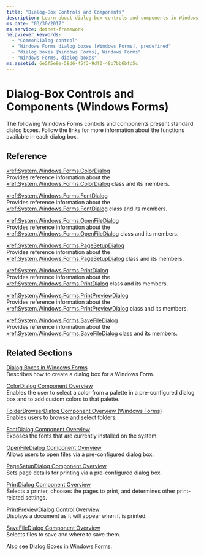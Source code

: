 ```yaml
---
title: "Dialog-Box Controls and Components"
description: Learn about dialog-box controls and components in Windows Forms. The Windows Forms controls and components listed in this article present standard dialog boxes.
ms.date: "03/30/2017"
ms.service: dotnet-framework
helpviewer_keywords: 
  - "CommonDialog control"
  - "Windows Forms dialog boxes [Windows Forms], predefined"
  - "dialog boxes [Windows Forms], Windows Forms"
  - "Windows Forms, dialog boxes"
ms.assetid: 6e5f5e9e-58d6-45f3-9df0-48b7bb6bfd5c
---
```

# Dialog-Box Controls and Components (Windows Forms)

The following Windows Forms controls and components present standard dialog boxes. Follow the links for more information about the functions available in each dialog box.  
  
## Reference  

<xref:System.Windows.Forms.ColorDialog>  
Provides reference information about the <xref:System.Windows.Forms.ColorDialog> class and its members.  
  
<xref:System.Windows.Forms.FontDialog>  
Provides reference information about the <xref:System.Windows.Forms.FontDialog> class and its members.  
  
<xref:System.Windows.Forms.OpenFileDialog>  
Provides reference information about the <xref:System.Windows.Forms.OpenFileDialog> class and its members.  
  
<xref:System.Windows.Forms.PageSetupDialog>  
Provides reference information about the <xref:System.Windows.Forms.PageSetupDialog> class and its members.  
  
<xref:System.Windows.Forms.PrintDialog>  
Provides reference information about the <xref:System.Windows.Forms.PrintDialog> class and its members.  
  
<xref:System.Windows.Forms.PrintPreviewDialog>  
Provides reference information about the <xref:System.Windows.Forms.PrintPreviewDialog> class and its members.  
  
<xref:System.Windows.Forms.SaveFileDialog>  
Provides reference information about the <xref:System.Windows.Forms.SaveFileDialog> class and its members.  
  
## Related Sections  

[Dialog Boxes in Windows Forms](../dialog-boxes-in-windows-forms.md)  
Describes how to create a dialog box for a Windows Form.  
  
[ColorDialog Component Overview](colordialog-component-overview-windows-forms.md)  
Enables the user to select a color from a palette in a pre-configured dialog box and to add custom colors to that palette.  
  
[FolderBrowserDialog Component Overview (Windows Forms)](folderbrowserdialog-component-overview-windows-forms.md)  
Enables users to browse and select folders.  
  
[FontDialog Component Overview](fontdialog-component-overview-windows-forms.md)  
Exposes the fonts that are currently installed on the system.  
  
[OpenFileDialog Component Overview](openfiledialog-component-overview-windows-forms.md)  
Allows users to open files via a pre-configured dialog box.  
  
[PageSetupDialog Component Overview](pagesetupdialog-component-overview-windows-forms.md)  
Sets page details for printing via a pre-configured dialog box.  
  
[PrintDialog Component Overview](../printing/overview.md)  
Selects a printer, chooses the pages to print, and determines other print-related settings.  
  
[PrintPreviewDialog Control Overview](printpreviewdialog-control-overview-windows-forms.md)  
Displays a document as it will appear when it is printed.  
  
[SaveFileDialog Component Overview](savefiledialog-component-overview-windows-forms.md)  
Selects files to save and where to save them.  
  
Also see [Dialog Boxes in Windows Forms](../dialog-boxes-in-windows-forms.md).
